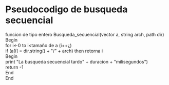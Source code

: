 # Pseudocodigo de busqueda secuencial
funcion de tipo entero Busqueda_secuencial(vector <string> a, string arch, path dir)  
	Begin  
		for i←0 to i<tamaño de a (i++¿)  
			if (a[i] = dir.string() + "/" + arch) then retorna i  
   				Begin  
					print "La busqueda secuencial tardo" + duracion + "milisegundos")  
					return -1  
     				End  
	End  
